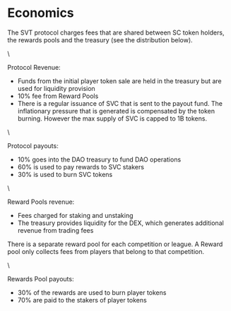 # Economics

The SVT protocol charges fees that are shared between SC token holders, the rewards pools and the treasury (see the distribution below).

\


Protocol Revenue:

* Funds from the initial player token sale are held in the treasury but are used for liquidity provision
* 10% fee from Reward Pools
* There is a regular issuance of SVC that is sent to the payout fund. The inflationary pressure that is generated is compensated by the token burning. However the max supply of SVC is capped to 1B tokens.

\


Protocol payouts:

* 10% goes into the DAO treasury to fund DAO operations
* 60% is used to pay rewards to SVC stakers
* 30% is used to burn SVC tokens

\


Reward Pools revenue:

* Fees charged for staking and unstaking
* The treasury provides liquidity for the DEX, which generates additional revenue from trading fees

There is a separate reward pool for each competition or league. A Reward pool only collects fees from players that belong to that competition.

\


Rewards Pool payouts:

* 30% of the rewards are used to burn player tokens
* 70% are paid to the stakers of player tokens
